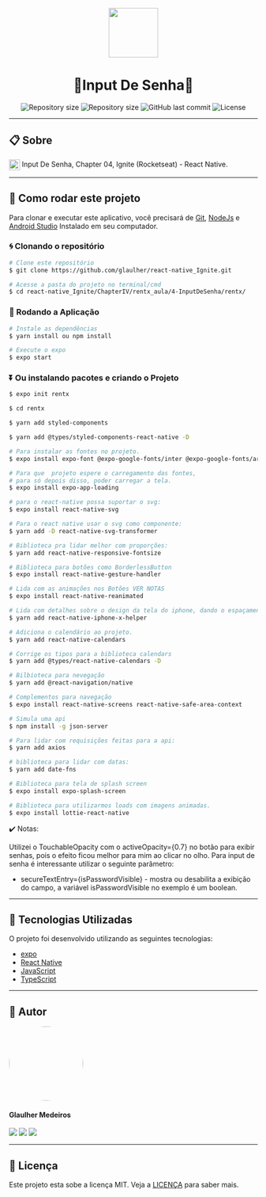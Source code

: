 <p align="center" >
  <img align="center" src="https://d33wubrfki0l68.cloudfront.net/554c3b0e09cf167f0281fda839a5433f2040b349/ecfc9/img/header_logo.svg" width="100" />
</p>

<h1 align="center"> 
  🚀Input De Senha🚀
</h1>

<p align="center" >
  <img alt="Repository size" src="https://img.shields.io/badge/Mobile-react--native-blue?style=for-the-badge">

  <img alt="Repository size" src="https://img.shields.io/npm/types/typescript?style=for-the-badge">

  <img alt="GitHub last commit" src="https://img.shields.io/github/last-commit/glaulher/react-native_Ignite?style=for-the-badge">

  <img alt="License" src="https://img.shields.io/badge/license-MIT-blue.svg?style=for-the-badge" />
</p>

---

## 📋 Sobre

<img align="center" src="https://d33wubrfki0l68.cloudfront.net/554c3b0e09cf167f0281fda839a5433f2040b349/ecfc9/img/header_logo.svg" width="22" /> Input De Senha, Chapter 04, Ignite (Rocketseat) - React Native.

---

## 📂 Como rodar este projeto

Para clonar e executar este aplicativo, você precisará de [Git](https://git-scm.com), [NodeJs](https://nodejs.org/en/) e [Android Studio](https://developer.android.com/studio) Instalado em seu computador.

### 🌀 Clonando o repositório

```bash
# Clone este repositório
$ git clone https://github.com/glaulher/react-native_Ignite.git

# Acesse a pasta do projeto no terminal/cmd
$ cd react-native_Ignite/ChapterIV/rentx_aula/4-InputDeSenha/rentx/
```

### 🎲 Rodando a Aplicação

```bash
# Instale as dependências
$ yarn install ou npm install

# Execute o expo
$ expo start
```

### ⏬ Ou instalando pacotes e criando o Projeto

```bash
$ expo init rentx  

$ cd rentx  

$ yarn add styled-components

$ yarn add @types/styled-components-react-native -D 

# Para instalar as fontes no projeto.
$ expo install expo-font @expo-google-fonts/inter @expo-google-fonts/archivo

# Para que  projeto espere o carregamento das fontes,
# para só depois disso, poder carregar a tela.
$ expo install expo-app-loading

# para o react-native possa suportar o svg:
$ expo install react-native-svg

# Para o react native usar o svg como componente:
$ yarn add -D react-native-svg-transformer

# Biblioteca pra lidar melhor com proporções:
$ yarn add react-native-responsive-fontsize 

# Biblioteca para botões como BorderlessButton
$ expo install react-native-gesture-handler

# Lida com as animações nos Botões VER NOTAS
$ expo install react-native-reanimated 

# Lida com detalhes sobre o design da tela do iphone, dando o espaçamento correto.
$ yarn add react-native-iphone-x-helper 

# Adiciona o calendário ao projeto.
$ yarn add react-native-calendars 

# Corrige os tipos para a biblioteca calendars
$ yarn add @types/react-native-calendars -D

# Bilbioteca para nevegação
$ yarn add @react-navigation/native

# Complementos para navegação
$ expo install react-native-screens react-native-safe-area-context

# Simula uma api
$ npm install -g json-server

# Para lidar com requisições feitas para a api:
$ yarn add axios

# biblioteca para lidar com datas:
$ yarn add date-fns

# Biblioteca para tela de splash screen
$ expo install expo-splash-screen

# Biblioteca para utilizarmos loads com imagens animadas.
$ expo install lottie-react-native

```
✔️ Notas:

Utilizei o TouchableOpacity com o activeOpacity={0.7} no botão para exibir senhas, pois o efeito ficou melhor para mim ao clicar no olho.
Para input de senha é interessante utilizar o seguinte parâmetro:

- secureTextEntry={isPasswordVisible} - mostra ou desabilita a exibição do campo, a variável isPasswordVisible no exemplo é um boolean.


---

## 🚀 Tecnologias Utilizadas

O projeto foi desenvolvido utilizando as seguintes tecnologias:

- [expo](https://docs.expo.dev/)
- [React Native](https://reactnative.dev)
- [JavaScript](https://developer.mozilla.org/pt-BR/docs/Web/JavaScript)
- [TypeScript](https://www.typescriptlang.org)

---


## 🧑 Autor

<img style="border-radius: 75px;" src="https://glaulher.github.io/assets/img/sample/avatar.jpeg" width="150px;" alt=""/>
 <h4>Glaulher Medeiros</h4>

<p align="left">
<span style="inline-block;">
  <a href="https://www.linkedin.com/in/glaulher-medeiros-03799967/" target="_blank"><img src="https://img.shields.io/badge/LinkedIn-0077B5?style=for-the-badge&logo=linkedin&logoColor=white" ></a>
</span>
<span style="inline-block;">
  <a href="https://glaulher.github.io/" target="_blank"><img src="https://img.shields.io/badge/github.io-gray?style=for-the-badge&logo=github&logoColor=white" ></a>
</span>

<span style="inline-block;">
  <a href="https://terminaldopenguin.blogspot.com/" target="_blank"><img src="https://img.shields.io/badge/blog-orange?style=for-the-badge&logo=blogger&logoColor=white"></a>
</span>
</p>

---

## 📝 Licença

Este projeto esta sobe a licença MIT. Veja a [LICENÇA](https://github.com/glaulher/react-native_Ignite/blob/main/LICENSE) para saber mais.